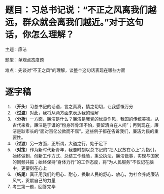 # 题目：习总书记说：“不正之风离我们越远，群众就会离我们越近。”对于这句话，你怎么理解？

主题：廉洁

题型：单观点态度题



难点：先谈对“不正之风”的理解，谈整个这句话表现在哪些方面

# 逐字稿

1. （**开头**）习总书记的话语，言之真真，情之切切，让我感慨万分
2. （**过渡**）对此，我将从两方面来表达我的理解
3. （**分析**）一方面，廉洁是什么？廉洁是我党的优良作风，我国的传统美德。从古代来看，廉洁是于谦的“粉身碎骨浑不怕，要留清白在人间”；再到现在，廉洁是耿市长的“面对百亿公款而不腐”。这些例子都在告诉我们，廉洁为民的重要性。
4. （**过渡**）另一方面，正所谓，大道之行，始于足下
5. （**对策**）作为新时代新青年，我要时刻以总书记的“把人民放在心上”为指引，始终做到，创新工作方式、总结工作经验，秉公执法，廉洁做事，实现与国家的同频共振；始终保持“身体力行”的工作态度，将“为人民服务”不仅记在脑中，更要刻在心上
6. （**结尾**）真正用我们的用心、耐心，换取人民的舒心、放心，为社会养成廉洁风气，贡献自己的力量
7. 考生第一题，回答完毕
